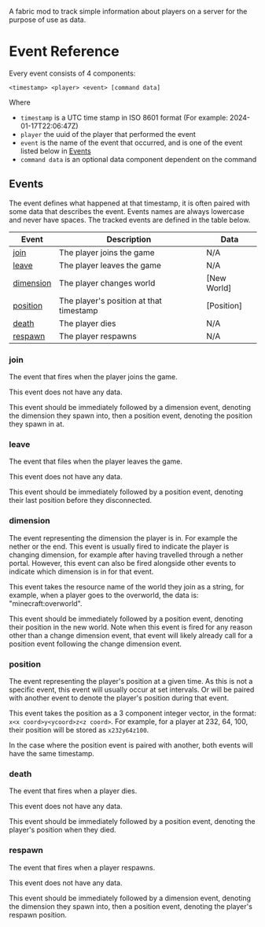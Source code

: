 A fabric mod to track simple information about players on a server for the purpose of use as data.

# Event Reference
Every event consists of 4 components:
```
<timestamp> <player> <event> [command data]
```
Where 
- `timestamp` is a UTC time stamp in ISO 8601 format (For example: 2024-01-17T22:06:47Z)
- `player` the uuid of the player that performed the event
- `event` is the name of the event that occurred, and is one of the event listed below in [Events](#events)
- `command data` is an optional data component dependent on the command

## Events
The event defines what happened at that timestamp, it is often paired with some data that describes the event. 
Events names are always lowercase and never have spaces.
The tracked events are defined in the table below.

| Event                   | Description                             | Data        |
|-------------------------|-----------------------------------------|-------------| 
| [join](#join)           | The player joins the game               | N/A         |
| [leave](#leave)         | The player leaves the game              | N/A         |
| [dimension](#dimension) | The player changes world                | [New World] |
| [position](#position)   | The player's position at that timestamp | [Position]  |
| [death](#death)         | The player dies                         | N/A         |
| [respawn](#respawn)     | The player respawns                     | N/A         |

### join
The event that fires when the player joins the game.

This event does not have any data.

This event should be immediately followed by a dimension event, denoting the dimension they spawn into, then a position 
event, denoting the position they spawn in at.

### leave
The event that files when the player leaves the game.

This event does not have any data.

This event should be immediately followed by a position event, denoting their last position before they disconnected.

### dimension
The event representing the dimension the player is in. For example the nether or the end. This event is usually fired
to indicate the player is changing dimension, for example after having travelled through a nether portal. However, this
event can also be fired alongside other events to indicate which dimension is in for that event.

This event takes the resource name of the world they join as a string, for example, when a player goes to the 
overworld, the data is: "minecraft:overworld".

This event should be immediately followed by a position event, denoting their position in the new world. Note when this 
event is fired for any reason other than a change dimension event, that event will likely already call for a position
event following the change dimension event.

### position
The event representing the player's position at a given time. As this is not a specific event, this event will usually
occur at set intervals. Or will be paired with another event to denote the player's position during that event.

This event takes the position as a 3 component integer vector, in the format: `x<x coord>y<ycoord>z<z coord>`. For
example, for a player at 232, 64, 100, their position will be stored as `x232y64z100`.

In the case where the position event is paired with another, both events will have the same timestamp.

### death
The event that fires when a player dies.

This event does not have any data.

This event should be immediately followed by a position event, denoting the player's position when they died.

### respawn
The event that fires when a player respawns.

This event does not have any data.

This event should be immediately followed by a dimension event, denoting the dimension they spawn into, then a position 
event, denoting the player's respawn position.